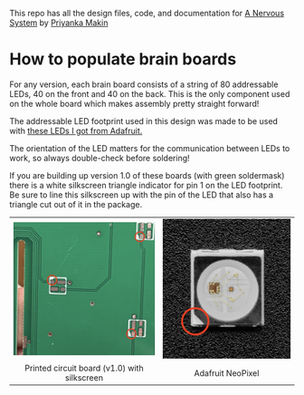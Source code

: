 This repo has all the design files, code, and documentation for [A Nervous System](https://www.priyankamakin.com/brain) by [Priyanka Makin](https://www.priyankamakin.com/)

# How to populate brain boards

For any version, each brain board consists of a string of 80 addressable LEDs, 40 on the front and 40 on the back. This is the only component used on the whole board which makes assembly pretty straight forward!

The addressable LED footprint used in this design was made to be used with [these LEDs I got from Adafruit.](https://www.adafruit.com/product/4957)

The orientation of the LED matters for the communication between LEDs to work, so always double-check before soldering!

If you are building up version 1.0 of these boards (with green soldermask) there is a white silkscreen triangle indicator for pin 1 on the LED footprint. Be sure to line this silkscreen up with the pin of the LED that also has a triangle cut out of it in the package.

<table class="table table-hover table-striped table-bordered">
  <tr align="center">
    <td><img src="https://github.com/makin-stuff/ITP/blob/main/Digital_Fabrication/Brain/footprint.JPG"></td>
    <td><img src="https://github.com/makin-stuff/ITP/blob/main/Digital_Fabrication/Brain/package.png"></td>
  </tr>
  <tr align="center">
    <td>Printed circuit board (v1.0) with silkscreen</td>
    <td>Adafruit NeoPixel</td>
  </tr>
</table>
